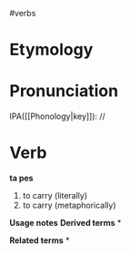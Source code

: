 #verbs 
# Etymology
# Pronunciation
IPA([[Phonology|key]]): //
# Verb
**ta pes**
1. to carry (literally)
2. to carry (metaphorically)

**Usage notes**
**Derived terms**
* 

**Related terms**
* 